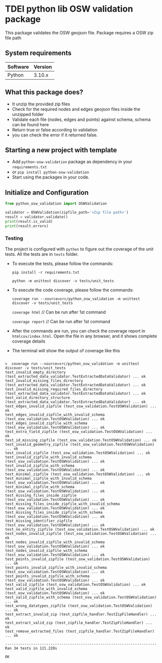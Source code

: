 # TDEI python lib OSW validation package

This package validates the OSW geojson file. Package requires a OSW zip file path

## System requirements

| Software | Version |
|----------|---------|
| Python   | 3.10.x  |

## What this package does?

- It unzip the provided zip files
- Check for the required nodes and edges geojson files inside the unzipped folder
- Validate each file (nodes, edges and points) against schema, schema can be found here
- Return true or false according to validation
- you can check the error if it returned false.

## Starting a new project with template

- Add `python-osw-validation` package as dependency in your `requirements.txt`
- or `pip install python-osw-validation`
- Start using the packages in your code.

## Initialize and Configuration

```python
from python_osw_validation import OSWValidation

validator = OSWValidation(zipfile_path='<Zip file path>')
result = validator.validate()
print(result.is_valid)
print(result.errors)

```

### Testing

The project is configured with `python` to figure out the coverage of the unit tests. All the tests are in `tests`
folder.

- To execute the tests, please follow the commands:

  `pip install -r requirements.txt`

  `python -m unittest discover -v tests/unit_tests`

- To execute the code coverage, please follow the commands:

  `coverage run --source=src/python_osw_validation -m unittest discover -v tests/unit_tests`

  `coverage html` // Can be run after 1st command

  `coverage report` // Can be run after 1st command

- After the commands are run, you can check the coverage report in `htmlcov/index.html`. Open the file in any browser,
  and it shows complete coverage details
- The terminal will show the output of coverage like this

```shell

>  coverage run --source=src/python_osw_validation -m unittest discover -v tests/unit_tests
test_invalid_empty_directory (test_extracted_data_validator.TestExtractedDataValidator) ... ok
test_invalid_missing_files_directory (test_extracted_data_validator.TestExtractedDataValidator) ... ok
test_invalid_missing_required_files_directory (test_extracted_data_validator.TestExtractedDataValidator) ... ok
test_valid_directory_structure (test_extracted_data_validator.TestExtractedDataValidator) ... ok
test_edges_invalid_zipfile (test_osw_validation.TestOSWValidation) ... ok
test_edges_invalid_zipfile_with_invalid_schema (test_osw_validation.TestOSWValidation) ... ok
test_edges_invalid_zipfile_with_schema (test_osw_validation.TestOSWValidation) ... ok
test_extra_field_zipfile (test_osw_validation.TestOSWValidation) ... ok
test_id_missing_zipfile (test_osw_validation.TestOSWValidation) ... ok
test_invalid_geometry_zipfile (test_osw_validation.TestOSWValidation) ... ok
test_invalid_zipfile (test_osw_validation.TestOSWValidation) ... ok
test_invalid_zipfile_with_invalid_schema (test_osw_validation.TestOSWValidation) ... ok
test_invalid_zipfile_with_schema (test_osw_validation.TestOSWValidation) ... ok
test_minimal_zipfile (test_osw_validation.TestOSWValidation) ... ok
test_minimal_zipfile_with_invalid_schema (test_osw_validation.TestOSWValidation) ... ok
test_minimal_zipfile_with_schema (test_osw_validation.TestOSWValidation) ... ok
test_missing_files_inside_zipfile (test_osw_validation.TestOSWValidation) ... ok
test_missing_files_inside_zipfile_with_invalid_schema (test_osw_validation.TestOSWValidation) ... ok
test_missing_files_inside_zipfile_with_schema (test_osw_validation.TestOSWValidation) ... ok
test_missing_identifier_zipfile (test_osw_validation.TestOSWValidation) ... ok
test_no_entity_zipfile (test_osw_validation.TestOSWValidation) ... ok
test_nodes_invalid_zipfile (test_osw_validation.TestOSWValidation) ... ok
test_nodes_invalid_zipfile_with_invalid_schema (test_osw_validation.TestOSWValidation) ... ok
test_nodes_invalid_zipfile_with_schema (test_osw_validation.TestOSWValidation) ... ok
test_points_invalid_zipfile (test_osw_validation.TestOSWValidation) ... ok
test_points_invalid_zipfile_with_invalid_schema (test_osw_validation.TestOSWValidation) ... ok
test_points_invalid_zipfile_with_schema (test_osw_validation.TestOSWValidation) ... ok
test_valid_zipfile (test_osw_validation.TestOSWValidation) ... ok
test_valid_zipfile_with_invalid_schema (test_osw_validation.TestOSWValidation) ... ok
test_valid_zipfile_with_schema (test_osw_validation.TestOSWValidation) ... ok
test_wrong_datatypes_zipfile (test_osw_validation.TestOSWValidation) ... ok
test_extract_invalid_zip (test_zipfile_handler.TestZipFileHandler) ... ok
test_extract_valid_zip (test_zipfile_handler.TestZipFileHandler) ... ok
test_remove_extracted_files (test_zipfile_handler.TestZipFileHandler) ... ok

----------------------------------------------------------------------
Ran 34 tests in 121.220s

OK
```